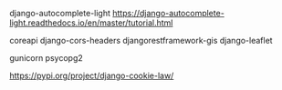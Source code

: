 
django-autocomplete-light 
https://django-autocomplete-light.readthedocs.io/en/master/tutorial.html


coreapi
django-cors-headers
djangorestframework-gis
django-leaflet

gunicorn
psycopg2

https://pypi.org/project/django-cookie-law/
